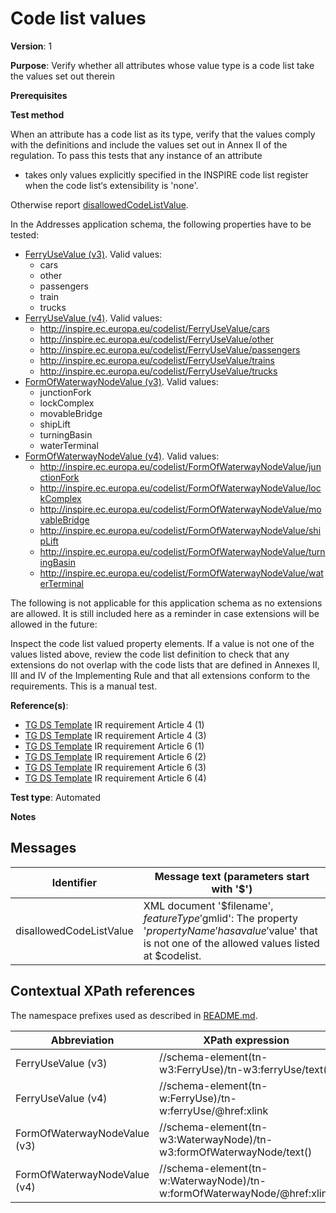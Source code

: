 # Code list values

**Version**: 1

**Purpose**: Verify whether all attributes whose value type is a code list take the values set out therein

**Prerequisites**

**Test method**

When an attribute has a code list as its type, verify that the values comply with the definitions and include the values set out in Annex II of the regulation. To pass this tests that any instance of an attribute

* takes only values explicitly specified in the INSPIRE code list register when the code list‘s extensibility is 'none'.

Otherwise report [disallowedCodeListValue](#disallowedCodeListValue).

In the Addresses application schema, the following properties have to be tested:
* [FerryUseValue (v3)](#FerryUseValue3). Valid values:
  * cars
  * other
  * passengers
  * train
  * trucks
* [FerryUseValue (v4)](#FerryUseValue4). Valid values:
  * http://inspire.ec.europa.eu/codelist/FerryUseValue/cars
  * http://inspire.ec.europa.eu/codelist/FerryUseValue/other
  * http://inspire.ec.europa.eu/codelist/FerryUseValue/passengers
  * http://inspire.ec.europa.eu/codelist/FerryUseValue/trains
  * http://inspire.ec.europa.eu/codelist/FerryUseValue/trucks
* [FormOfWaterwayNodeValue (v3)](#FormOfWaterwayNodeValue3). Valid values:
  * junctionFork
  * lockComplex
  * movableBridge
  * shipLift
  * turningBasin
  * waterTerminal
* [FormOfWaterwayNodeValue (v4)](#FormOfWaterwayNodeValue4). Valid values:
  * http://inspire.ec.europa.eu/codelist/FormOfWaterwayNodeValue/junctionFork
  * http://inspire.ec.europa.eu/codelist/FormOfWaterwayNodeValue/lockComplex
  * http://inspire.ec.europa.eu/codelist/FormOfWaterwayNodeValue/movableBridge
  * http://inspire.ec.europa.eu/codelist/FormOfWaterwayNodeValue/shipLift
  * http://inspire.ec.europa.eu/codelist/FormOfWaterwayNodeValue/turningBasin
  * http://inspire.ec.europa.eu/codelist/FormOfWaterwayNodeValue/waterTerminal


The following is not applicable for this application schema as no extensions are allowed. It is still included here as a reminder in case extensions will be allowed in the future:

Inspect the code list valued property elements. If a value is not one of the values listed above, review the code list definition to check that any extensions do not overlap with the code lists that are defined in Annexes II, III and IV of the Implementing Rule and that all extensions conform to the requirements. This is a manual test.
  
**Reference(s)**: 

* [TG DS Template](http://inspire.ec.europa.eu/id/ats/data-tn/3.2/tn-w-as/README#ref_TG_DS_tmpl) IR requirement Article 4 (1)
* [TG DS Template](http://inspire.ec.europa.eu/id/ats/data-tn/3.2/tn-w-as/README#ref_TG_DS_tmpl) IR requirement Article 4 (3)
* [TG DS Template](http://inspire.ec.europa.eu/id/ats/data-tn/3.2/tn-w-as/README#ref_TG_DS_tmpl) IR requirement Article 6 (1)
* [TG DS Template](http://inspire.ec.europa.eu/id/ats/data-tn/3.2/tn-w-as/README#ref_TG_DS_tmpl) IR requirement Article 6 (2)
* [TG DS Template](http://inspire.ec.europa.eu/id/ats/data-tn/3.2/tn-w-as/README#ref_TG_DS_tmpl) IR requirement Article 6 (3)
* [TG DS Template](http://inspire.ec.europa.eu/id/ats/data-tn/3.2/tn-w-as/README#ref_TG_DS_tmpl) IR requirement Article 6 (4)

**Test type**: Automated

**Notes**

## Messages

Identifier  |  Message text (parameters start with '$')
---------------------------------------------------------- | -------------------------------------------------------------------------
disallowedCodeListValue <a name="disallowedCodeListValue"/>  |  XML document '$filename', $featureType '$gmlid': The property '$propertyName' has a value '$value' that is not one of the allowed values listed at $codelist. 

## Contextual XPath references

The namespace prefixes used as described in [README.md](http://inspire.ec.europa.eu/id/ats/data-tn/3.2/tn-w-as/README#namespaces).

Abbreviation                                               |  XPath expression
---------------------------------------------------------- | -------------------------------------------------------------------------
FerryUseValue (v3) <a name="FerryUseValue3"></a>                      | //schema-element(tn-w3:FerryUse)/tn-w3:ferryUse/text()
FerryUseValue (v4) <a name="FerryUseValue4"></a>                      | //schema-element(tn-w:FerryUse)/tn-w:ferryUse/@href:xlink
FormOfWaterwayNodeValue (v3) <a name="FormOfWaterwayNodeValue3"></a>  | //schema-element(tn-w3:WaterwayNode)/tn-w3:formOfWaterwayNode/text()
FormOfWaterwayNodeValue (v4) <a name="FormOfWaterwayNodeValue4"></a>  | //schema-element(tn-w:WaterwayNode)/tn-w:formOfWaterwayNode/@href:xlink